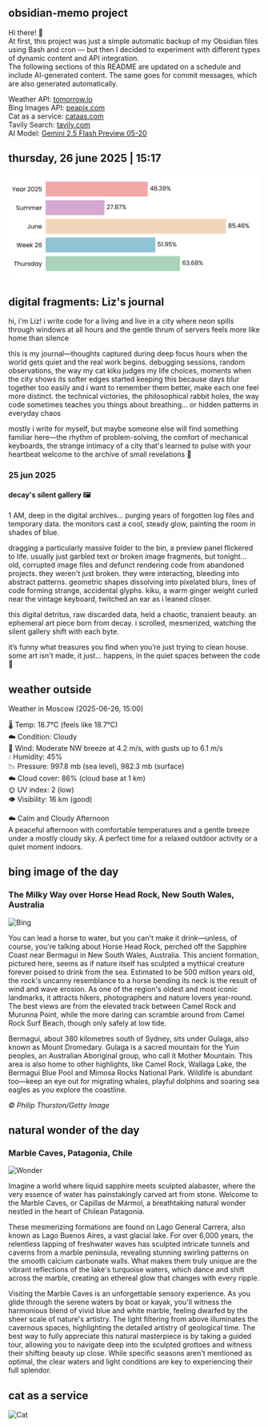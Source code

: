 ## obsidian-memo project
Hi there! 👋 \
At first, this project was just a simple automatic backup of my Obsidian files using Bash and cron — but then I decided to experiment with different types of dynamic content and API integration. \
The following sections of this README are updated on a schedule and include AI-generated content. The same goes for commit messages, which are also generated automatically.

Weather API: [tomorrow.io](https://www.tomorrow.io/) \
Bing Images API: [peapix.com](https://peapix.com/) \
Cat as a service: [cataas.com](https://cataas.com/) \
Tavily Search: [tavily.com](https://www.tavily.com/) \
AI Model: [Gemini 2.5 Flash Preview 05-20](https://cloud.google.com/vertex-ai/generative-ai/docs/models/gemini/2-5-flash)

## thursday, 26 june 2025 | 15:17
<picture>
  <source media="(prefers-color-scheme: dark)" srcset="./time-dark.svg">
  <img src="./time-light.svg" alt="Time Progress">
</picture>

## digital fragments: Liz's journal
hi, i'm Liz! i write code for a living and live in a city where neon spills through windows at all hours and the gentle thrum of servers feels more like home than silence

this is my journal—thoughts captured during deep focus hours when the world gets quiet and the real work begins. debugging sessions, random observations, the way my cat kiku judges my life choices, moments when the city shows its softer edges
started keeping this because days blur together too easily and i want to remember them better, make each one feel more distinct. the technical victories, the philosophical rabbit holes, the way code sometimes teaches you things about breathing... or hidden patterns in everyday chaos

mostly i write for myself, but maybe someone else will find something familiar here—the rhythm of problem-solving, the comfort of mechanical keyboards, the strange intimacy of a city that's learned to pulse with your heartbeat
welcome to the archive of small revelations 🌙

### 25 jun 2025 
#### decay's silent gallery 🖼️

1 AM, deep in the digital archives... purging years of forgotten log files and temporary data. the monitors cast a cool, steady glow, painting the room in shades of blue.

dragging a particularly massive folder to the bin, a preview panel flickered to life. usually just garbled text or broken image fragments, but tonight… old, corrupted image files and defunct rendering code from abandoned projects. they weren't just broken. they were interacting, bleeding into abstract patterns. geometric shapes dissolving into pixelated blurs, lines of code forming strange, accidental glyphs. kiku, a warm ginger weight curled near the vintage keyboard, twitched an ear as i leaned closer.

this digital detritus, raw discarded data, held a chaotic, transient beauty. an ephemeral art piece born from decay. i scrolled, mesmerized, watching the silent gallery shift with each byte.

it’s funny what treasures you find when you’re just trying to clean house. some art isn't made, it just... happens, in the quiet spaces between the code 👾

## weather outside
Weather in Moscow (2025-06-26, 15:00)

🌡️ Temp: 18.7°C (feels like 18.7°C) <br>
☁️ Condition: Cloudy <br>
💨 Wind: Moderate NW breeze at 4.2 m/s, with gusts up to 6.1 m/s <br>
💧 Humidity: 45% <br>
📉 Pressure: 997.8 mb (sea level), 982.3 mb (surface) <br>
☁️ Cloud cover: 86% (cloud base at 1 km) <br>
🌞 UV index: 2 (low) <br>
👁 Visibility: 16 km (good) <br>

☁️ Calm and Cloudy Afternoon <br>
A peaceful afternoon with comfortable temperatures and a gentle breeze under a mostly cloudy sky. A perfect time for a relaxed outdoor activity or a quiet moment indoors.

## bing image of the day
### The Milky Way over Horse Head Rock, New South Wales, Australia
![Bing](https://img.peapix.com/79ceb87e94454c91a20979e2bec705b8_1080.jpg)

You can lead a horse to water, but you can't make it drink—unless, of course, you're talking about Horse Head Rock, perched off the Sapphire Coast near Bermagui in New South Wales, Australia. This ancient formation, pictured here, seems as if nature itself has sculpted a mythical creature forever poised to drink from the sea. Estimated to be 500 million years old, the rock's uncanny resemblance to a horse bending its neck is the result of wind and wave erosion. As one of the region's oldest and most iconic landmarks, it attracts hikers, photographers and nature lovers year-round. The best views are from the elevated track between Camel Rock and Murunna Point, while the more daring can scramble around from Camel Rock Surf Beach, though only safely at low tide.

Bermagui, about 380 kilometres south of Sydney, sits under Gulaga, also known as Mount Dromedary. Gulaga is a sacred mountain for the Yuin peoples, an Australian Aboriginal group, who call it Mother Mountain. This area is also home to other highlights, like Camel Rock, Wallaga Lake, the Bermagui Blue Pool and Mimosa Rocks National Park. Wildlife is abundant too—keep an eye out for migrating whales, playful dolphins and soaring sea eagles as you explore the coastline.

_© Philip Thurston/Getty Image_

## natural wonder of the day
### Marble Caves, Patagonia, Chile
![Wonder](https://www.mostbeautifulspots.com/wp-content/uploads/2017/12/Marble-Caves-Lago-Carrera-Chile-Victor-Thomann-1800x1200.jpg)

Imagine a world where liquid sapphire meets sculpted alabaster, where the very essence of water has painstakingly carved art from stone. Welcome to the Marble Caves, or Capillas de Mármol, a breathtaking natural wonder nestled in the heart of Chilean Patagonia.

These mesmerizing formations are found on Lago General Carrera, also known as Lago Buenos Aires, a vast glacial lake. For over 6,000 years, the relentless lapping of freshwater waves has sculpted intricate tunnels and caverns from a marble peninsula, revealing stunning swirling patterns on the smooth calcium carbonate walls. What makes them truly unique are the vibrant reflections of the lake's turquoise waters, which dance and shift across the marble, creating an ethereal glow that changes with every ripple.

Visiting the Marble Caves is an unforgettable sensory experience. As you glide through the serene waters by boat or kayak, you'll witness the harmonious blend of vivid blue and white marble, feeling dwarfed by the sheer scale of nature's artistry. The light filtering from above illuminates the cavernous spaces, highlighting the detailed artistry of geological time. The best way to fully appreciate this natural masterpiece is by taking a guided tour, allowing you to navigate deep into the sculpted grottoes and witness their shifting beauty up close. While specific seasons aren't mentioned as optimal, the clear waters and light conditions are key to experiencing their full splendor.

## cat as a service
![Cat](https://cataas.com/cat/cute?t=1750951021)
